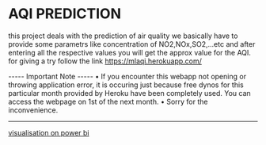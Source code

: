 # AQI PREDICTION
 
this project deals with the prediction of air quality 
we basically have to provide some parametrs like concentration
of NO2,NOx,SO2,...etc and after entering all the respective values
you will get the approx value
for the AQI.
for giving a try follow the link https://mlaqi.herokuapp.com/



----- Important Note -----
• If you encounter this webapp not opening or throwing application error, it is occuring just because free dynos for this particular month provided by Heroku have been completely used. You can access the webpage on 1st of the next month.
• Sorry for the inconvenience.

---------------------------
[visualisation on power bi](https://github.com/raviyadav44/AQI-PREDICTION/blob/main/aqi_analysis.pbix)


